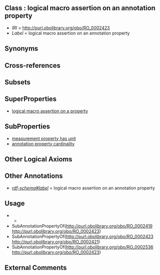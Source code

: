 
## Class : logical macro assertion on an annotation property

 * *IRI* = http://purl.obolibrary.org/obo/RO_0002423
 * *Label* = logical macro assertion on an annotation property

## Synonyms


## Cross-references


## Subsets


## SuperProperties

 * [logical macro assertion on a property](../../RO/21/RO_0002421.md)

## SubProperties

 * [measurement property has unit](../../RO/36/RO_0002536.md)
 * [annotation property cardinality](../../RO/19/RO_0002419.md)

## Other Logical Axioms


## Other Annotations

 * *[rdf-schema#label](../../el/rdf-schema#label.md)* = logical macro assertion on an annotation property

## Usage

 * -
 * SubAnnotationPropertyOf(<http://purl.obolibrary.org/obo/RO_0002419> <http://purl.obolibrary.org/obo/RO_0002423>)
 * SubAnnotationPropertyOf(<http://purl.obolibrary.org/obo/RO_0002423> <http://purl.obolibrary.org/obo/RO_0002421>)
 * SubAnnotationPropertyOf(<http://purl.obolibrary.org/obo/RO_0002536> <http://purl.obolibrary.org/obo/RO_0002423>)

## External Comments

